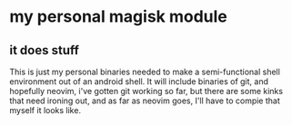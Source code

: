 # my personal magisk module
## it does stuff
<p>This is just my personal binaries needed to make a semi-functional shell environment out of an android shell. It will include binaries of git, and hopefully neovim, i've gotten git working so far, but there are some kinks that need ironing out, and as far as neovim goes, I'll have to compie that myself it looks like.</p>
